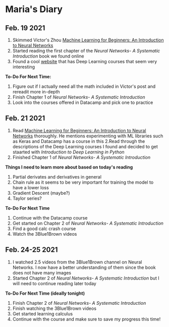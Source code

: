 # Maria's Diary

## Feb. 19 2021

1. Skimmed Victor's Zhou [Machine Learning for Beginners: An Introduction to Neural Networks](https://victorzhou.com/blog/intro-to-neural-networks/) 
2. Started reading the first chapter of the *Neural Networks- A Systematic Introduction* book we found online
3. Found a cool [website](https://www.datacamp.com) that has Deep Learning courses that seem very interesting

**To-Do For Next Time:**

1. Figure out if I actually need all the math included in Victor's post and rereadit more in-depth  
2. Finish Chapter 1 of *Neural Networks- A Systematic Introduction*
3. Look into the courses offered in Datacamp and pick one to practice 

## Feb. 21 2021
1. Read [Machine Learning for Beginners: An Introduction to Neural Networks](https://victorzhou.com/blog/intro-to-neural-networks/) thoroughly. He mentions experimenting with ML libraries such as Keras and Datacamp has a course in this
2.Read through the descriptions of the Deep Learning courses I found and decided to get staarted with *Introduction to Deep Learning in Python*
3. Finished Chapter 1 of *Neural Networks- A Systematic Introduction*

**Things I need to learn more about based on today's reading**
1. Partial derivates and derivatives in general
2. Chain rule as it seems to be very important for training the model to have a lower loss
3. Gradient Descent (maybe?)
4. Taylor series? 

**To-Do For Next Time**

1. Continue with the Datacamp course
2. Get started on Chapter 2 of *Neural Networks- A Systematic Introduction*
3. Find a good calc crash course 
4. Watch the 3Blue1Brown videos

## Feb. 24-25 2021
1. I watched 2.5 videos from the 3Blue1Brown channel on Neural Networks. I now have a better understanding of them since the book does not have many images
2. Started Chapter 2 of *Neural Networks- A Systematic Introduction* but I will need to continue reading later today 

**To-Do For Next Time (ideally tonight)**
1. Finish Chapter 2 of *Neural Networks- A Systematic Introduction*
2. Finish watching the 3Blue1Brown videos 
3. Get started learning calculus 
4. Continue with the course and make sure to save my progress this time! 


